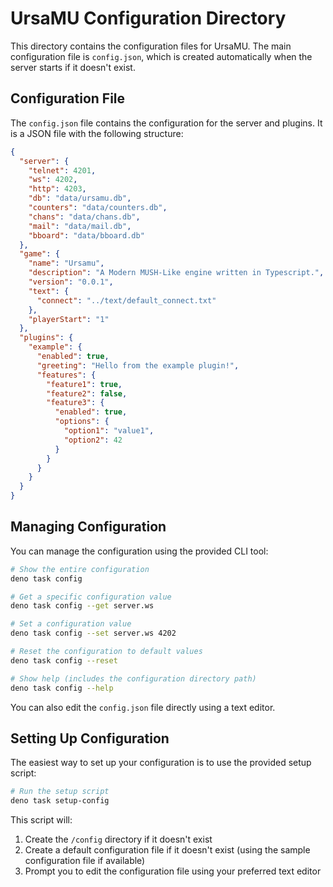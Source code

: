 # UrsaMU Configuration Directory

This directory contains the configuration files for UrsaMU. The main configuration file is `config.json`, which is created automatically when the server starts if it doesn't exist.

## Configuration File

The `config.json` file contains the configuration for the server and plugins. It is a JSON file with the following structure:

```json
{
  "server": {
    "telnet": 4201,
    "ws": 4202,
    "http": 4203,
    "db": "data/ursamu.db",
    "counters": "data/counters.db",
    "chans": "data/chans.db",
    "mail": "data/mail.db",
    "bboard": "data/bboard.db"
  },
  "game": {
    "name": "Ursamu",
    "description": "A Modern MUSH-Like engine written in Typescript.",
    "version": "0.0.1",
    "text": {
      "connect": "../text/default_connect.txt"
    },
    "playerStart": "1"
  },
  "plugins": {
    "example": {
      "enabled": true,
      "greeting": "Hello from the example plugin!",
      "features": {
        "feature1": true,
        "feature2": false,
        "feature3": {
          "enabled": true,
          "options": {
            "option1": "value1",
            "option2": 42
          }
        }
      }
    }
  }
}
```

## Managing Configuration

You can manage the configuration using the provided CLI tool:

```bash
# Show the entire configuration
deno task config

# Get a specific configuration value
deno task config --get server.ws

# Set a configuration value
deno task config --set server.ws 4202

# Reset the configuration to default values
deno task config --reset

# Show help (includes the configuration directory path)
deno task config --help
```

You can also edit the `config.json` file directly using a text editor.

## Setting Up Configuration

The easiest way to set up your configuration is to use the provided setup script:

```bash
# Run the setup script
deno task setup-config
```

This script will:
1. Create the `/config` directory if it doesn't exist
2. Create a default configuration file if it doesn't exist (using the sample configuration file if available)
3. Prompt you to edit the configuration file using your preferred text editor 